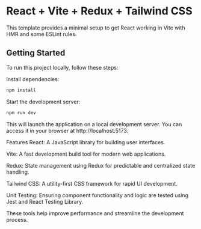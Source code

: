# React + Vite + Redux + Tailwind CSS

This template provides a minimal setup to get React working in Vite with HMR and some ESLint rules.

## Getting Started
To run this project locally, follow these steps:

Install dependencies:
```bash
npm install
```
Start the development server:
```bash
npm run dev
```
This will launch the application on a local development server. You can access it in your browser at http://localhost:5173.

Features
React: A JavaScript library for building user interfaces.

Vite: A fast development build tool for modern web applications.

Redux: State management using Redux for predictable and centralized state handling.

Tailwind CSS: A utility-first CSS framework for rapid UI development.

Unit Testing: Ensuring component functionality and logic are tested using Jest and React Testing Library.

These tools help improve performance and streamline the development process.